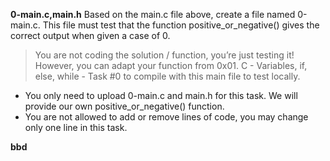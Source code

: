 **0-main.c,main.h** Based on the main.c file above, create a file named 0-main.c. This file must test that the function positive_or_negative() gives the correct output when given a case of 0.

 > You are not coding the solution / function, you’re just testing it! However, you can adapt your function from 0x01. C - Variables, if, else, while - Task #0 to compile with this main file to test locally.

 - You only need to upload 0-main.c and main.h for this task. We will provide our own positive_or_negative() function.
 - You are not allowed to add or remove lines of code, you may change only one line in this task.

 **bbd**